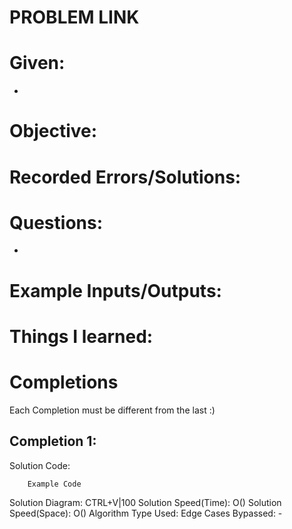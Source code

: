 # PROBLEM LINK

# Given: 
- 

# Objective: 


# Recorded Errors/Solutions:

# Questions: 
- 
# Example Inputs/Outputs:

# Things I learned:

# Completions
Each Completion must be different from the last :) 
## Completion 1:
Solution Code:
``` 
	Example Code
```
Solution Diagram: CTRL+V|100
Solution Speed(Time): O()
Solution Speed(Space): O() 
Algorithm Type Used:
Edge Cases Bypassed:
	-